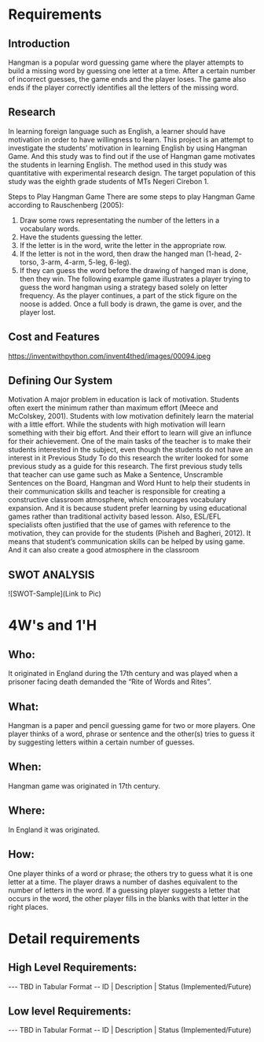 # Requirements
## Introduction
Hangman is a popular word guessing game where the player attempts to build a missing word by guessing one letter at a time. After a certain number of incorrect guesses, the game ends and the player loses. The game also ends if the player correctly identifies all the letters of the missing word. 

## Research
In learning foreign language such as English, a learner should have motivation in order to have willingness to learn. This project is an attempt to investigate the students’ motivation in learning English by using Hangman Game. And this study was to find out if the use of Hangman game motivates the students in learning English. The method used in this study was quantitative with experimental research design. The target population of this study was the eighth grade students of MTs Negeri Cirebon 1.  

Steps to Play Hangman Game
There are some steps to play
Hangman Game according to
Rauschenberg (2005):
1. Draw some rows representating the
number of the letters in a vocabulary
words.
2. Have the students guessing the letter.
3. If the letter is in the word, write the
letter in the appropriate row.
4. If the letter is not in the word, then
draw the hanged man (1-head, 2-
torso, 3-arm, 4-arm, 5-leg, 6-leg).
5. If they can guess the word before the
drawing of hanged man is done, then
they win. 
The following example game illustrates a player trying to guess the word hangman using a strategy based solely on letter frequency. As the player continues, a part of the stick figure on the noose is added. Once a full body is drawn, the game is over, and the player lost.



## Cost and Features
https://inventwithpython.com/invent4thed/images/00094.jpeg
## Defining Our System
Motivation
A major problem in education is
lack of motivation. Students often exert
the minimum rather than maximum
effort (Meece and McColskey, 2001).
Students with low motivation definitely
learn the material with a little effort.
While the students with high motivation
will learn something with their big effort.
And their effort to learn will give an
influnce for their achievement.
One of the main tasks of the
teacher is to make their students
interested in the subject, even though the
students do not have an interest in it
Previous Study
To do this research the writer
looked for some previous study as a
guide for this research. The first previous
study tells that teacher can use game
such as Make a Sentence, Unscramble
Sentences on the Board, Hangman and
Word Hunt to help their students in their
communication skills and teacher is
responsible for creating a constructive
classroom atmosphere, which encourages
vocabulary expansion. And it is because
student prefer learning by using
educational games rather than traditional
activity based lesson. Also, ESL/EFL
specialists often justified that the use of
games with reference to the motivation,
they can provide for the students (Pisheh
and Bagheri, 2012). It means that
student’s communication skills can be
helped by using game. And it can also
create a good atmosphere in the
classroom
## SWOT ANALYSIS
![SWOT-Sample](Link to Pic)

# 4W&#39;s and 1&#39;H

## Who:

It originated in England during the 17th century and was played when a prisoner facing death demanded the “Rite of Words and Rites”.

## What:

Hangman is a paper and pencil guessing game for two or more players. One player thinks of a word, phrase or sentence and the other(s) tries to guess it by suggesting letters within a certain number of guesses.

## When:

Hangman game was originated in 17th century.

## Where:

In England it was originated.

## How:

One player thinks of a word or phrase; the others try to guess what it is one letter at a time. The player draws a number of dashes equivalent to the number of letters in the word. If a guessing player suggests a letter that occurs in the word, the other player fills in the blanks with that letter in the right places.

# Detail requirements
## High Level Requirements:
--- TBD in Tabular Format 
-- ID | Description | Status (Implemented/Future)


##  Low level Requirements:
--- TBD in Tabular Format 
-- ID | Description | Status (Implemented/Future)